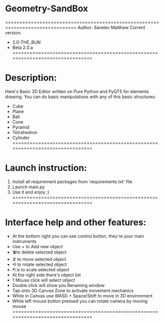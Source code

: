 # Geometry-SandBox
===============================================================================
Author: Savelev Matthew
Current version:
  - 2.0-THE_BUN
  - Beta 2.0.a
===============================================================================
# Description:
Here's Basic 3D Editor written on Pure Python and PyQT5 for elements drawing.
You can do basic manipulations with any of this basic structures:
  - Cube
  - Plane
  - Ball
  - Cone
  - Pyramid
  - Tetrahedron
  - Cylinder
===============================================================================
# Launch instruction:
1) Install all requirement packages from 'requirements.txt' file
2) Launch main.py
3) Use it and enjoy ;)
===============================================================================
# Interface help and other features:
  - At the bottom right you can see control button,
    they're your main instruments
  - Use + to Add new object
  - 🗑to delete selected object
  - ⇵ to move selected object
  - ⟲ to rotate selected object
  - ⇱⇲ to scale selected object
  - At the right side there's object list
  - 1 Mouse click will select object
  - Double click will show you Renaming window
  - Tap onto 3D Canvas Zone to activate movement mechanics
  - While in Canvas use WASD + Space/Shift to move in 3D environment
  - While left mouse button pressed you can rotate camera by moving mouse
===============================================================================
